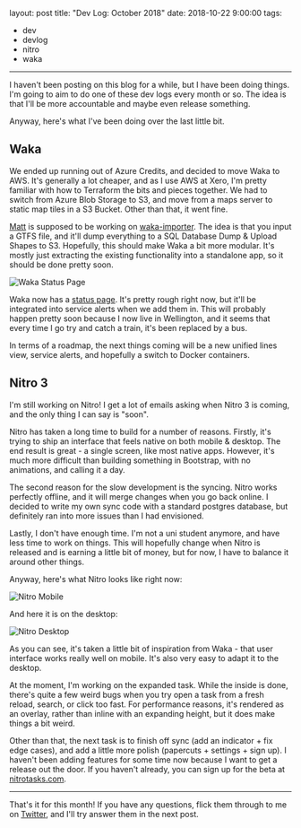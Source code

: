 layout: post
title: "Dev Log: October 2018"
date: 2018-10-22 9:00:00
tags:
- dev
- devlog
- nitro
- waka
---

I haven't been posting on this blog for a while, but I have been doing things. I'm going to aim to do one of these dev logs every month or so. The idea is that I'll be more accountable and maybe even release something.

Anyway, here's what I've been doing over the last little bit.

## Waka
We ended up running out of Azure Credits, and decided to move Waka to AWS. It's generally a lot cheaper, and as I use AWS at Xero, I'm pretty familiar with how to Terraform the bits and pieces together. We had to switch from Azure Blob Storage to S3, and move from a maps server to static map tiles in a S3 Bucket. Other than that, it went fine.

[Matt](https://mattdavidson.kiwi) is supposed to be working on [waka-importer](https://github.com/dymajo/waka-importer). The idea is that you input a GTFS file, and it'll dump everything to a SQL Database Dump & Upload Shapes to S3. Hopefully, this should make Waka a bit more modular. It's mostly just extracting the existing functionality into a standalone app, so it should be done pretty soon. 

![Waka Status Page](/images/wakastatus.png)

Waka now has a [status page](https://assets-us-west-2.waka.app/status/index.html). It's pretty rough right now, but it'll be integrated into service alerts when we add them in. This will probably happen pretty soon because I now live in Wellington, and it seems that every time I go try and catch a train, it's been replaced by a bus.

In terms of a roadmap, the next things coming will be a new unified lines view, service alerts, and hopefully a switch to Docker containers.

## Nitro 3
I'm still working on Nitro! I get a lot of emails asking when Nitro 3 is coming, and the only thing I can say is "soon".

Nitro has taken a long time to build for a number of reasons. Firstly, it's trying to ship an interface that feels native on both mobile & desktop. The end result is great - a single screen, like most native apps. However, it's much more difficult than building something in Bootstrap, with no animations, and calling it a day.

The second reason for the slow development is the syncing. Nitro works perfectly offline, and it will merge changes when you go back online. I decided to write my own sync code with a standard postgres database, but definitely ran into more issues than I had envisioned.

Lastly, I don't have enough time. I'm not a uni student anymore, and have less time to work on things. This will hopefully change when Nitro is released and is earning a little bit of money, but for now, I have to balance it around other things.

Anyway, here's what Nitro looks like right now:

![Nitro Mobile](/images/nitro-2018-oct-mobile.png)

And here it is on the desktop:

![Nitro Desktop](/images/nitro-2018-oct-desktop.png)

As you can see, it's taken a little bit of inspiration from Waka - that user interface works really well on mobile. It's also very easy to adapt it to the desktop.

At the moment, I'm working on the expanded task. While the inside is done, there's quite a few weird bugs when you try open a task from a fresh reload, search, or click too fast. For performance reasons, it's rendered as an overlay, rather than inline with an expanding height, but it does make things a bit weird.

Other than that, the next task is to finish off sync (add an indicator + fix edge cases), and add a little more polish (papercuts + settings + sign up). I haven't been adding features for some time now because I want to get a release out the door. If you haven't already, you can sign up for the beta at [nitrotasks.com](http://nitrotasks.com).

---

That's it for this month! If you have any questions, flick them through to me on [Twitter](https://twitter.com/consindo), and I'll try answer them in the next post.